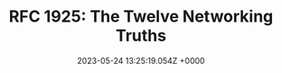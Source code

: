 ---
title: "RFC 1925:  The Twelve Networking Truths"
link: "https://www.rfc-editor.org/rfc/rfc1925"
date: "2023-05-24 13:25:19.054Z +0000"
description: 
category: "rfc"
---